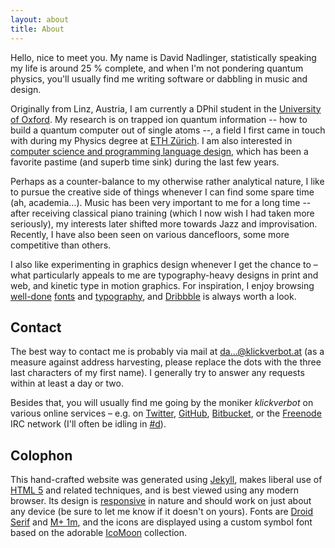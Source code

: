 ```yaml
---
layout: about
title: About
---
```


<p class="lead">Hello, nice to meet you. My name is David Nadlinger, statistically speaking my life is around 25&nbsp;% complete, and when I'm not pondering quantum physics, you'll usually find me writing software or dabbling in music and design.</p>

Originally from Linz, Austria, I am currently a DPhil student in the [University of Oxford](https://www2.physics.ox.ac.uk/research/ion-trap-quantum-computing-group). My research is on trapped ion quantum information -- how to build a quantum computer out of single atoms --, a field I first came in touch with during my Physics degree at [ETH Zürich](http://www.tiqi.ethz.ch/). I am also interested in [computer science and programming language design](/code), which has been a favorite pastime (and superb time sink) during the last few years.

Perhaps as a counter-balance to my otherwise rather analytical nature, I like to pursue the creative side of things whenever I can find some spare time (ah, academia…). Music has been very important to me for a long time -- after receiving classical piano training (which I now wish I had taken more seriously), my interests later shifted more towards Jazz and improvisation. Recently, I have also been seen on various dancefloors, some more competitive than others.

I also like experimenting in graphics design whenever I get the chance to – what particularly appeals to me are typography-heavy designs in print and web, and kinetic type in motion graphics. For inspiration, I enjoy browsing [well-done](http://typographica.org/) [fonts](http://typophile.com/) and [typography](http://fontsinuse.com), and [Dribbble](http://dribbble.com/) is always worth a look.


Contact
-------

The best way to contact me is probably via mail at [da...@klickverbot.at](mailto:da...@klickverbot.at) (as a measure against address harvesting, please replace the dots with the three last characters of my first name). I generally try to answer any requests within at least a day or two.

Besides that, you will usually find me going by the moniker _klickverbot_ on various online services – e.g. on [Twitter](http://twitter.com/klickverbot), [GitHub](https://github.com/dnadlinger), [Bitbucket](https://bitbucket.org/klickverbot), or the [Freenode](http://freenode.net/) IRC network (I'll often be idling in [#d](irc://irc.freenode.net/d)).


Colophon
--------

This hand-crafted website was generated using [Jekyll](http://jekyllrb.com/), makes liberal use of [HTML 5](http://html5.org/) and related techniques, and is best viewed using any modern browser. Its design is [responsive](http://www.alistapart.com/articles/responsive-web-design/) in nature and should work on just about any device (be sure to let me know if it doesn't on yours). Fonts are [Droid Serif](http://www.droidfonts.com/info/droid-serif-fonts/) and [M+ 1m](https://mplus-fonts.osdn.jp/about-en.html), and the icons are displayed using a custom symbol font based on the adorable [IcoMoon](http://keyamoon.com/icomoon) collection.
